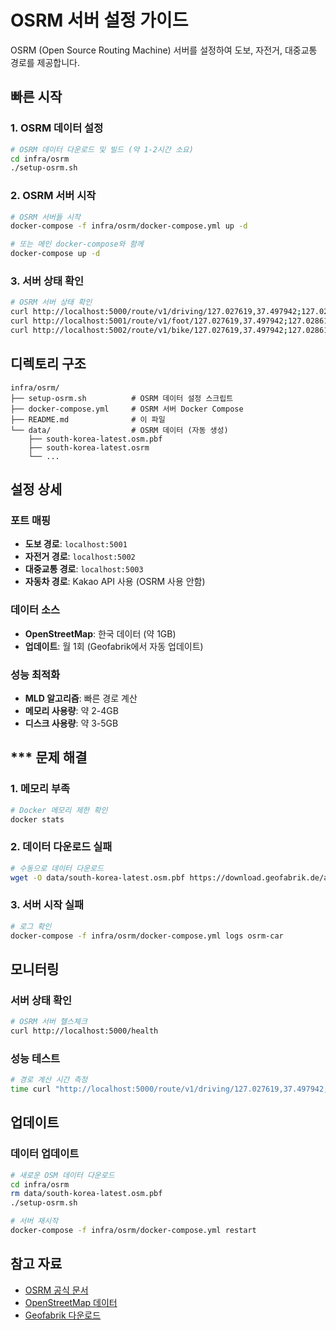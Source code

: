 # OSRM 서버 설정 가이드

OSRM (Open Source Routing Machine) 서버를 설정하여 도보, 자전거, 대중교통 경로를 제공합니다.

## 빠른 시작

### 1. OSRM 데이터 설정
```bash
# OSRM 데이터 다운로드 및 빌드 (약 1-2시간 소요)
cd infra/osrm
./setup-osrm.sh
```

### 2. OSRM 서버 시작
```bash
# OSRM 서버들 시작
docker-compose -f infra/osrm/docker-compose.yml up -d

# 또는 메인 docker-compose와 함께
docker-compose up -d
```

### 3. 서버 상태 확인
```bash
# OSRM 서버 상태 확인
curl http://localhost:5000/route/v1/driving/127.027619,37.497942;127.028619,37.498942
curl http://localhost:5001/route/v1/foot/127.027619,37.497942;127.028619,37.498942
curl http://localhost:5002/route/v1/bike/127.027619,37.497942;127.028619,37.498942
```

## 디렉토리 구조

```
infra/osrm/
├── setup-osrm.sh          # OSRM 데이터 설정 스크립트
├── docker-compose.yml     # OSRM 서버 Docker Compose
├── README.md              # 이 파일
└── data/                  # OSRM 데이터 (자동 생성)
    ├── south-korea-latest.osm.pbf
    ├── south-korea-latest.osrm
    └── ...
```

## 설정 상세

### 포트 매핑
- **도보 경로**: `localhost:5001`  
- **자전거 경로**: `localhost:5002`
- **대중교통 경로**: `localhost:5003`
- **자동차 경로**: Kakao API 사용 (OSRM 사용 안함)

### 데이터 소스
- **OpenStreetMap**: 한국 데이터 (약 1GB)
- **업데이트**: 월 1회 (Geofabrik에서 자동 업데이트)

### 성능 최적화
- **MLD 알고리즘**: 빠른 경로 계산
- **메모리 사용량**: 약 2-4GB
- **디스크 사용량**: 약 3-5GB

## *** 문제 해결

### 1. 메모리 부족
```bash
# Docker 메모리 제한 확인
docker stats
```

### 2. 데이터 다운로드 실패
```bash
# 수동으로 데이터 다운로드
wget -O data/south-korea-latest.osm.pbf https://download.geofabrik.de/asia/south-korea-latest.osm.pbf
```

### 3. 서버 시작 실패
```bash
# 로그 확인
docker-compose -f infra/osrm/docker-compose.yml logs osrm-car
```

## 모니터링

### 서버 상태 확인
```bash
# OSRM 서버 헬스체크
curl http://localhost:5000/health
```

### 성능 테스트
```bash
# 경로 계산 시간 측정
time curl "http://localhost:5000/route/v1/driving/127.027619,37.497942;127.028619,37.498942"
```

## 업데이트

### 데이터 업데이트
```bash
# 새로운 OSM 데이터 다운로드
cd infra/osrm
rm data/south-korea-latest.osm.pbf
./setup-osrm.sh

# 서버 재시작
docker-compose -f infra/osrm/docker-compose.yml restart
```

## 참고 자료

- [OSRM 공식 문서](https://project-osrm.org/)
- [OpenStreetMap 데이터](https://www.openstreetmap.org/)
- [Geofabrik 다운로드](https://download.geofabrik.de/)
